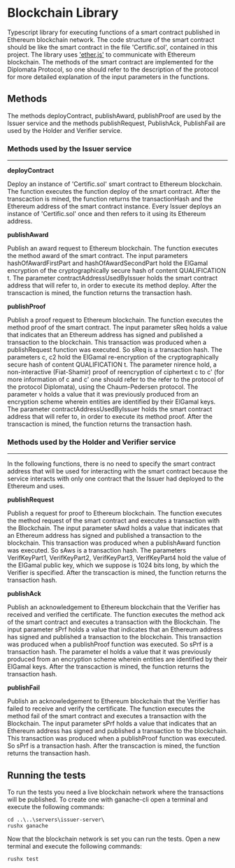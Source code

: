 # Blockchain Library

Typescript library for executing functions of a smart contract published in Ethereum blockchain network. The code structure of the smart contract should be like the smart contract in the file 'Certific.sol', contained in this project. The library uses ['ether.js']('https://github.com/ethers-io/ethers.js') to communicate with Ethereum blockchain. The methods of the smart contract are implemented for the Diplomata Protocol, so one should refer to the description of the protocol for more detailed explanation of the input parameters in the functions.

## Methods

The methods deployContract, publishAward, publishProof are used by the Issuer service and the methods publishRequest, PublishAck, PublishFail are used by the Holder and Verifier service.

### Methods used by the Issuer service
--------------------------------------
**deployContract**

Deploy an instance of 'Certific.sol' smart contract to Ethereum blockchain. The function executes the function deploy of the smart contract. After the transcaction is mined, the function returns the transactionHash and the Ethereum address of the smart contract instance. Every Issuer deploys an instance of 'Certific.sol' once and then refers to it using its Ethereum address.

**publishAward**

Publish an award request to Ethereum blockchain. The function executes the method award of the smart contract. The input parameters hashOfAwardFirstPart and hashOfAwardSecondPart hold the ElGamal encryption of the cryptographically secure hash of content  QUALIFICATION t. The parameter contractAddressUsedByIssuer holds the smart contract address that will refer to, in order to execute its method deploy. After the transcaction is mined, the function returns the transaction hash.

**publishProof**

Publish a proof request to Ethereum blockchain. The function executes the method proof of the smart contract. The input parameter sReq holds a value that indicates that an Ethereum address has signed and published a transaction to the blockchain. This transaction was produced when a publishRequest function was executed. So sReq is a transaction hash. The parameters c, c2 hold the ElGamal re-encryption of the cryptographically secure hash of content QUALIFICATION t. The parameter nirence hold, a non-interactive (Fiat-Shamir) proof of reencryption of ciphertext c to c' (for more information of c and c' one should refer to the refer to the protocol of the protocol Diplomata), using the Chaum-Pedersen protocol. The parameter v holds a value that it was previously produced from an encryption scheme wherein entities are identified by their ElGamal keys. The parameter contractAddressUsedByIssuer holds the smart contract address that will refer to, in order to execute its method proof. After the transcaction is mined, the function returns the transaction hash.

### Methods used by the Holder and Verifier service
---------------------------------------------------
In the following functions, there is no need to specify the smart contract address that will be used for interacting with the smart contract because the service interacts with only one contract that the Issuer had deployed to the Ethereum and uses.

**publishRequest**

Publish a request for proof to Ethereum blockchain. The function executes the method request of the smart contract and executes a transaction with the Blockchain. The input parameter sAwd holds a value that indicates that an Ethereum address has signed and published a transaction to the blockchain. This transaction was produced when a publishAward function was executed. So sAws is a transaction hash. The parameters VerifKeyPart1, VerifKeyPart2, VerifKeyPart3, VerifKeyPart4 hold the value of the ElGamal public key, which we suppose is 1024 bits long, by which the Verifier is specified. After the transcaction is mined, the function returns the transaction hash.

**publishAck**

Publish an acknowledgement to Ethereum blockchain that the Verifier has received and verified the certificate. The function executes the method ack of the smart contract and executes a transaction with the Blockchain. The input parameter sPrf holds a value that indicates that an Ethereum address has signed and published a transaction to the blockchain. This transaction was produced when a publishProof function was executed. So sPrf is a transaction hash. The parameter eI holds a value that it was previously produced from an encryption scheme wherein entities are identified by their ElGamal keys. After the transcaction is mined, the function returns the transaction hash.

**publishFail**

Publish an acknowledgement to Ethereum blockchain that the Verifier has failed to receive and verify the certificate. The function executes the method fail of the smart contract and executes a transaction with the Blockchain. The input parameter sPrf holds a value that indicates that an Ethereum address has signed and published a transaction to the blockchain. This transaction was produced when a publishProof function was executed. So sPrf is a transaction hash. After the transcaction is mined, the function returns the transaction hash.

## Running the tests

To run the tests you need a live blockchain network where the transactions will be published. To create one with ganache-cli open a terminal and execute the following commands:

```
cd ..\..\servers\issuer-server\
rushx ganache
```
Now that the blockchain network is set you can run the tests. Open a new terminal and execute the following commands:
```
rushx test
```